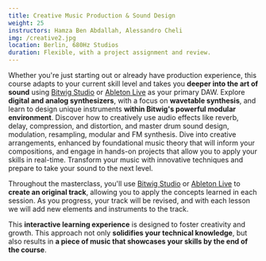 ```yaml
---
title: Creative Music Production & Sound Design
weight: 25
instructors: Hamza Ben Abdallah, Alessandro Cheli
img: /creative2.jpg
location: Berlin, 680Hz Studios
duration: Flexible, with a project assignment and review.
---
```


Whether you're just starting out or already have production experience, this course adapts to your current skill level and takes you **deeper into the art of sound**
using [Bitwig Studio](https://bitwig.com) or [Ableton Live](https://www.ableton.com/en/live/what-is-live/) as your primary DAW. Explore **digital and analog synthesizers**, with a focus on **wavetable synthesis**, and learn to design unique instruments **within Bitwig's powerful modular environment**. Discover how to creatively use audio effects like reverb, delay, compression, and distortion, and master drum sound design, modulation, resampling, modular and FM synthesis. Dive into creative arrangements, enhanced by foundational music theory that will inform your compositions, and engage in hands-on projects that allow you to apply your skills in real-time. Transform your music with innovative techniques and prepare to take your sound to the next level.

Throughout the masterclass, you'll use [Bitwig Studio](https://bitwig.com) or
[Ableton Live](https://www.ableton.com/en/live/what-is-live/) to **create an
original track**, allowing you to apply the concepts learned in each session. As
you progress, your track will be revised, and with each lesson we will add new
elements and instruments to the track.

This **interactive learning experience** is designed to foster creativity and growth.
This approach not only **solidifies your technical knowledge**, but also results
in **a piece of music that showcases your skills by the end of the course**.

